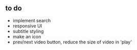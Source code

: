 ## to do
- implement search
- responsive UI
- subtitle styling
- make an icon
- prev/next video button, reduce the size of video in 'play'